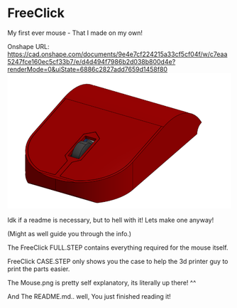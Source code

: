 # FreeClick
My first ever mouse - That I made on my own!

Onshape URL: https://cad.onshape.com/documents/9e4e7cf224215a33cf5cf04f/w/c7eaa5247fce160ec5cf33b7/e/d4d494f7986b2d038b800d4e?renderMode=0&uiState=6886c2827add7659d1458f80
![Mouse](Mouse.png)


Idk if a readme is necessary, but to hell with it! Lets make one anyway!


(Might as well guide you through the info.)


The FreeClick FULL.STEP contains everything required for the mouse itself.


FreeClick CASE.STEP only shows you the case to help the 3d printer guy to print the parts easier.

The Mouse.png is pretty self explanatory, its literally up there! ^^

And The README.md.. well, You just finished reading it!
